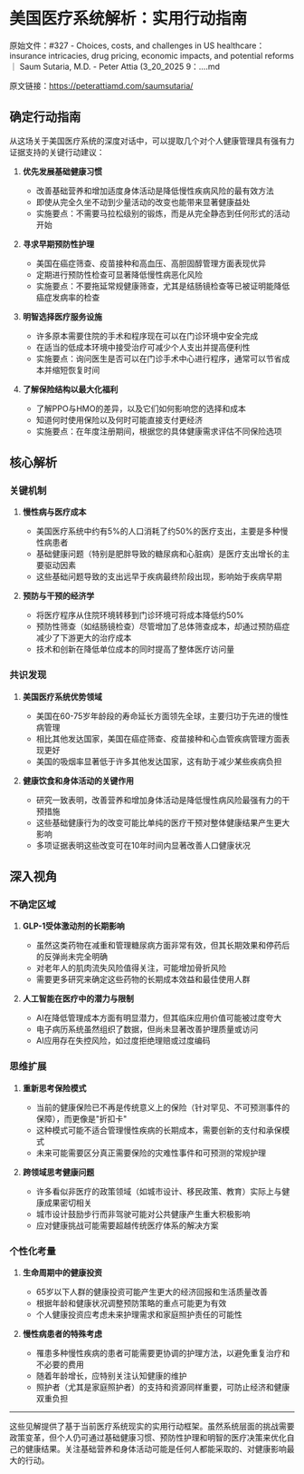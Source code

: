 # 美国医疗系统解析：实用行动指南

原始文件：#327 - Choices, costs, and challenges in US healthcare： insurance intricacies, drug pricing, economic impacts, and potential reforms ｜ Saum Sutaria, M.D. - Peter Attia (3_20_2025 9：….md

原文链接：https://peterattiamd.com/saumsutaria/

<YouTube videoId="QqrpFICtqpQ" />

## 确定行动指南

从这场关于美国医疗系统的深度对话中，可以提取几个对个人健康管理具有强有力证据支持的关键行动建议：

1. **优先发展基础健康习惯**
   - 改善基础营养和增加适度身体活动是降低慢性疾病风险的最有效方法
   - 即使从完全久坐不动到少量活动的改变也能带来显著健康益处
   - 实施要点：不需要马拉松级别的锻炼，而是从完全静态到任何形式的活动开始

2. **寻求早期预防性护理**
   - 美国在癌症筛查、疫苗接种和高血压、高胆固醇管理方面表现优异
   - 定期进行预防性检查可显著降低慢性病恶化风险
   - 实施要点：不要拖延常规健康筛查，尤其是结肠镜检查等已被证明能降低癌症发病率的检查

3. **明智选择医疗服务设施**
   - 许多原本需要住院的手术和程序现在可以在门诊环境中安全完成
   - 在适当的低成本环境中接受治疗可减少个人支出并提高便利性
   - 实施要点：询问医生是否可以在门诊手术中心进行程序，通常可以节省成本并缩短恢复时间

4. **了解保险结构以最大化福利**
   - 了解PPO与HMO的差异，以及它们如何影响您的选择和成本
   - 知道何时使用保险以及何时可能直接支付更经济
   - 实施要点：在年度注册期间，根据您的具体健康需求评估不同保险选项

## 核心解析

### 关键机制

1. **慢性病与医疗成本**
   - 美国医疗系统中约有5%的人口消耗了约50%的医疗支出，主要是多种慢性病患者
   - 基础健康问题（特别是肥胖导致的糖尿病和心脏病）是医疗支出增长的主要驱动因素
   - 这些基础问题导致的支出远早于疾病最终阶段出现，影响始于疾病早期

2. **预防与干预的经济学**
   - 将医疗程序从住院环境转移到门诊环境可将成本降低约50%
   - 预防性筛查（如结肠镜检查）尽管增加了总体筛查成本，却通过预防癌症减少了下游更大的治疗成本
   - 技术和创新在降低单位成本的同时提高了整体医疗访问量

### 共识发现

1. **美国医疗系统优势领域**
   - 美国在60-75岁年龄段的寿命延长方面领先全球，主要归功于先进的慢性病管理
   - 相比其他发达国家，美国在癌症筛查、疫苗接种和心血管疾病管理方面表现更好
   - 美国的吸烟率显著低于许多其他发达国家，这有助于减少某些疾病负担

2. **健康饮食和身体活动的关键作用**
   - 研究一致表明，改善营养和增加身体活动是降低慢性病风险最强有力的干预措施
   - 这些基础健康行为的改变可能比单纯的医疗干预对整体健康结果产生更大影响
   - 多项证据表明这些改变可在10年时间内显著改善人口健康状况

## 深入视角

### 不确定区域

1. **GLP-1受体激动剂的长期影响**
   - 虽然这类药物在减重和管理糖尿病方面非常有效，但其长期效果和停药后的反弹尚未完全明确
   - 对老年人的肌肉流失风险值得关注，可能增加骨折风险
   - 需要更多研究来确定这些药物的长期成本效益和最佳使用人群

2. **人工智能在医疗中的潜力与限制**
   - AI在降低管理成本方面有明显潜力，但其临床应用价值可能被过度夸大
   - 电子病历系统虽然组织了数据，但尚未显著改善护理质量或访问
   - AI应用存在失控风险，如过度拒绝理赔或过度编码

### 思维扩展

1. **重新思考保险模式**
   - 当前的健康保险已不再是传统意义上的保险（针对罕见、不可预测事件的保障），而更像是"折扣卡"
   - 这种模式可能不适合管理慢性疾病的长期成本，需要创新的支付和承保模式
   - 未来可能需要区分真正需要保险的灾难性事件和可预测的常规护理

2. **跨领域思考健康问题**
   - 许多看似非医疗的政策领域（如城市设计、移民政策、教育）实际上与健康成果密切相关
   - 城市设计鼓励步行而非驾驶可能对公共健康产生重大积极影响
   - 应对健康挑战可能需要超越传统医疗体系的解决方案

### 个性化考量

1. **生命周期中的健康投资**
   - 65岁以下人群的健康投资可能产生更大的经济回报和生活质量改善
   - 根据年龄和健康状况调整预防策略的重点可能更为有效
   - 个人健康投资应考虑未来护理需求和家庭照护责任的可能性

2. **慢性病患者的特殊考虑**
   - 罹患多种慢性疾病的患者可能需要更协调的护理方法，以避免重复治疗和不必要的费用
   - 随着年龄增长，应特别关注认知健康的维护
   - 照护者（尤其是家庭照护者）的支持和资源同样重要，可防止经济和健康双重负担

---

这些见解提供了基于当前医疗系统现实的实用行动框架。虽然系统层面的挑战需要政策变革，但个人仍可通过基础健康习惯、预防性护理和明智的医疗决策来优化自己的健康结果。关注基础营养和身体活动可能是任何人都能采取的、对健康影响最大的行动。